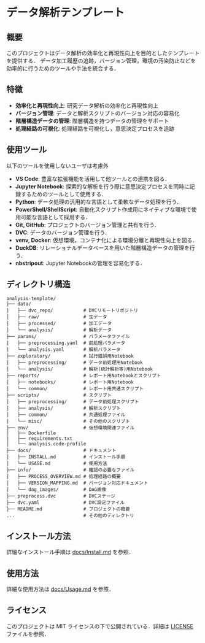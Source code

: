 # データ解析テンプレート

## 概要

このプロジェクトはデータ解析の効率化と再現性向上を目的としたテンプレートを提供する．
データ加工履歴の追跡，バージョン管理，環境の汚染防止などを効率的に行うためのツールや手法を統合する．

## 特徴

* **効率化と再現性向上**: 研究データ解析の効率化と再現性向上
* **バージョン管理**: データと解析スクリプトのバージョン対応の容易化
* **階層構造データの管理**: 階層構造を持つデータの管理をサポート
* **処理経路の可視化**: 処理経路を可視化し，意思決定プロセスを追跡

## 使用ツール

以下のツールを使用しないユーザは考慮外

* **VS Code**: 豊富な拡張機能を活用して他ツールとの連携を図る．
* **Jupyter Notebook**: 探索的な解析を行う際に意思決定プロセスを同時に記録するためのツールとして使用する．
* **Python**: データ処理の汎用的な言語として柔軟なデータ処理を行う．
* **PowerShell/ShellScript**: 自動化スクリプト作成用にネイティブな環境で使用可能な言語として採用する．
* **Git, GitHub**: プロジェクトのバージョン管理と共有を行う．
* **DVC**: データのバージョン管理を行う．
* **venv, Docker**: 仮想環境，コンテナ化による環境分離と再現性向上を図る．
* **DuckDB**: リレーショナルデータベースを用いた階層構造データの管理を行う．
* **nbstripout**: Jupyter Notebookの管理を容易化する．

## ディレクトリ構造

```text
analysis-template/
├── data/
|   ├── dvc_repo/           # DVCリモートリポジトリ
│   ├── raw/                # 生データ
│   ├── processed/          # 加工データ
│   └── analysis/           # 解析データ
├── params/                 # パラメータファイル
|   ├── preprocessing.yaml  # 前処理パラメータ
|   └── analysis.yaml       # 解析パラメータ
├── exploratory/            # 試行錯誤用Notebook
│   ├── preprocessing/      # データ前処理用Notebook
│   └── analysis/           # 解析(統計解析等)用Notebook
├── reports/                # レポート用Notebookとスクリプト
│   ├── notebooks/          # レポート用Notebook
│   └── common/             # レポート用共通スクリプト
├── scripts/                # スクリプト
│   ├── preprocessing/      # データ前処理スクリプト
│   ├── analysis/           # 解析スクリプト
│   ├── common/             # 共通処理ファイル
|   └── misc/               # その他のスクリプト
├── env/                    # 仮想環境関連ファイル
│   ├── Dockerfile
|   ├── requirements.txt
│   └── analysis.code-profile
├── docs/                   # ドキュメント
│   ├── INSTALL.md          # インストール手順
│   └── USAGE.md            # 使用方法
├── info/                   # 確認の必要なファイル
│   ├── PROCESS_OVERVIEW.md # 処理経路の概要
│   ├── VERSION_MAPPING.md  # バージョン対応ドキュメント
│   └── dag_images/         # DAG画像
├── preprocess.dvc          # DVCステージ
├── dvc.yaml                # DVC設定ファイル
├── README.md               # プロジェクトの概要
...                         # その他のディレクトリ
```

## インストール方法

詳細なインストール手順は [docs/Install.md](docs/Install.md) を参照．

## 使用方法

詳細な使用方法は [docs/Usage.md](docs/Usage.md) を参照．

## ライセンス

このプロジェクトは MIT ライセンスの下で公開されている．詳細は [LICENSE](LICENSE) ファイルを参照．
